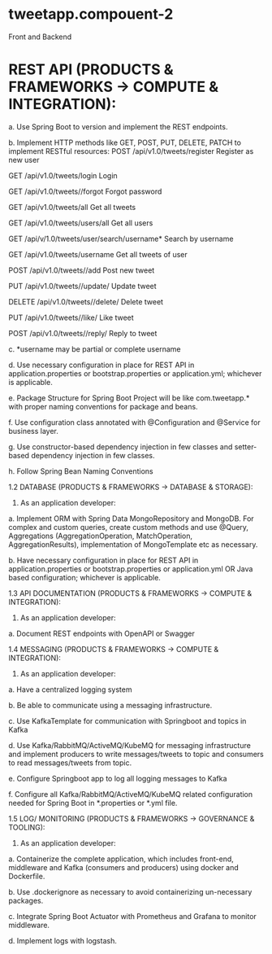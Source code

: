 # tweetapp.compouent-2

Front and Backend

# REST API (PRODUCTS & FRAMEWORKS -> COMPUTE & INTEGRATION):

a.	Use Spring Boot to version and implement the REST endpoints.

b.	Implement HTTP methods like GET, POST, PUT, DELETE, PATCH to implement RESTful resources:
POST	/api/v1.0/tweets/register	Register as new user

GET	/api/v1.0/tweets/login	Login

GET	/api/v1.0/tweets/<username>/forgot	Forgot password

GET	/api/v1.0/tweets/all	Get all tweets

GET	/api/v1.0/tweets/users/all	Get all users

GET	/api/v/1.0/tweets/user/search/username*	Search by username

GET	/api/v1.0/tweets/username	Get all tweets of user

POST	/api/v1.0/tweets/<username>/add	Post new tweet

PUT	/api/v1.0/tweets/<username>/update/<id>	Update tweet

DELETE	/api/v1.0/tweets/<username>/delete/<id>	Delete tweet

PUT	/api/v1.0/tweets/<username>/like/<id>	Like tweet

POST	/api/v1.0/tweets/<username>/reply/<id>	Reply to tweet

c.	*username may be partial or complete username

d.	Use necessary configuration in place for REST API in application.properties or bootstrap.properties or application.yml; whichever is applicable.

e.	Package Structure for Spring Boot Project will be like com.tweetapp.* with proper naming conventions for package and beans.

f.	Use configuration class annotated with @Configuration and @Service for business layer.

g.	Use constructor-based dependency injection in few classes and setter-based dependency injection in few classes.

h.	Follow Spring Bean Naming Conventions

1.2	DATABASE (PRODUCTS & FRAMEWORKS -> DATABASE & STORAGE):

1.	As an application developer:

a.	Implement ORM with Spring Data MongoRepository and MongoDB. For complex and custom queries, create custom methods and use @Query, Aggregations (AggregationOperation, MatchOperation, AggregationResults), implementation of MongoTemplate etc as necessary.

b.	Have necessary configuration in place for REST API in application.properties or bootstrap.properties or application.yml OR Java based configuration; whichever is applicable.





1.3	API DOCUMENTATION (PRODUCTS & FRAMEWORKS -> COMPUTE & INTEGRATION):

1.	As an application developer:

a.	Document REST endpoints with OpenAPI or Swagger

1.4	MESSAGING (PRODUCTS & FRAMEWORKS -> COMPUTE & INTEGRATION):

1.	As an application developer:

a.	Have a centralized logging system

b.	Be able to communicate using a messaging infrastructure.

c.	Use KafkaTemplate for communication with Springboot and topics in Kafka

d.	Use Kafka/RabbitMQ/ActiveMQ/KubeMQ for messaging infrastructure and implement producers to write messages/tweets to topic and consumers to read messages/tweets from topic.

e.	Configure Springboot app to log all logging messages to Kafka

f.	Configure all Kafka/RabbitMQ/ActiveMQ/KubeMQ related configuration needed for Spring Boot in *.properties or *.yml file.

1.5	LOG/ MONITORING (PRODUCTS & FRAMEWORKS -> GOVERNANCE & TOOLING):

1.	As an application developer:

a.	Containerize the complete application, which includes front-end, middleware and Kafka (consumers and producers) using docker and Dockerfile.

b.	Use .dockerignore as necessary to avoid containerizing un-necessary packages.

c.	Integrate Spring Boot Actuator with Prometheus and Grafana to monitor middleware.

d.	Implement logs with logstash.
